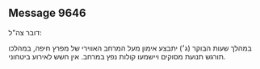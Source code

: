 ## Message 9646

דובר צה"ל:

במהלך שעות הבוקר (ג׳) יתבצע אימון מעל המרחב האווירי של מפרץ חיפה, במהלכו תורגש תנועת מסוקים ויישמעו קולות נפץ במרחב. אין חשש לאירוע ביטחוני.

